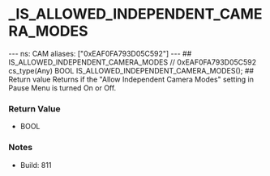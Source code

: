 # _IS_ALLOWED_INDEPENDENT_CAMERA_MODES

--- ns: CAM aliases: ["0xEAF0FA793D05C592"] --- ## IS_ALLOWED_INDEPENDENT_CAMERA_MODES  // 0xEAF0FA793D05C592 cs_type(Any) BOOL IS_ALLOWED_INDEPENDENT_CAMERA_MODES();   ## Return value Returns if the "Allow Independent Camera Modes" setting in Pause Menu is turned On or Off.

### Return Value
* BOOL

### Notes
* Build: 811

